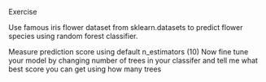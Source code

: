 Exercise



Use famous iris flower dataset from sklearn.datasets to predict flower species using random forest classifier.

Measure prediction score using default n_estimators (10)
Now fine tune your model by changing number of trees in your classifer and tell me what best score you can get using how many trees

